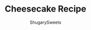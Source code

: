 ---
layout: ../../layouts/MarkdownPostLayout.astro
title: Cheesecake Recipe
author: ShugarySweets
pubDate: 2018-11-01
description: "Make the perfect cheesecake with this vanilla cheesecake recipe! This step-by-step tutorial has all of our tips and tricks for making the best ever cheesecake. Simple, creamy, and delicious!"
image_url: https://www.shugarysweets.com/wp-content/uploads/2019/04/cheesecake-facebook.jpg
tags: ["Desserts","American"]
calories: 383
protein: 6
carbohydrates: 40
fats: 22
fiber: 1
ingredients: ["2 cups graham cracker crumbs (about 18 full size crackers)","8 Tablespoons unsalted butter, melted","1/4 cup granulated sugar","4 packages (8 ounce each) cream cheese, softened","1 cup granulated sugar","1 cup sour cream","2 teaspoons vanilla extract","1 teaspoon vanilla bean paste (optional)","4 large eggs, room temperature","8 ounce Cool Whip, thawed (or homemade whipped cream)","1 pound sliced strawberries"]
serves: 12
time: "7 hours 40 minutes"
prepTime: "30 minutes"
instructions: ["Prepare 9-inch springform pan by lining the bottom with a piece of parchment paper. Set aside. Fill broiler pan with about 1-2 inches of water and place in BOTTOM of oven, on lowest rack. Preheat oven (with broiler pan of water) to 325°F.","To make crust, blend graham crackers in food processor until fine. Pour in melted butter and sugar, pulse several times until combined. Press crust into bottom and slightly up the sides of a 9-inch springform pan. Set aside.","For the filling, beat cream cheese and sugar for about 2 minutes. Add in sour cream and vanilla and beat for an additional 2-3 minutes, scraping down the sides of the bowl as needed.","Slowly add eggs, one at a time until mixture is smooth. Do not over beat. Pour into prepared crust and place cheesecake pan into the middle of the oven.","Bake 70 minutes in a 325 degree oven. Turn off oven, crack door open, and let sit undisturbed for about 15 minutes. Remove from oven and run a sharp knife gently along the edges to separate the cheesecake from the pan. Allow to cool on counter (in pan) for about 30 minutes, then place (in pan) in refrigerator for about 6-8 hours (or overnight).","Remove springform pan gently. Top with Cool Whip and sliced strawberries, slice and enjoy!"]
nutrition: ["383 calories","40 grams carbohydrates","103 milligrams cholesterol","22 grams fat","1 grams fiber","6 grams protein","13 grams saturated fat","161 milligrams sodium","31 grams sugar","0 grams trans fat","7 grams unsaturated fat"]
---